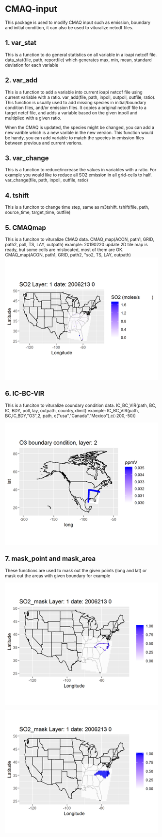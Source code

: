 # CMAQ-input
This package is used to modify CMAQ input such as emission, boundary and initial condition, it can also be used to vituralize netcdf files.
<!--- comment out
## This is test
![](https://github.com/JiaoyanHuang/MOVESdata/blob/master/plots/2025_PM2.5_emission.png)
--->
## 1. var_stat <br />
This is a function to do general statistics on all variable in a ioapi netcdf file.
data_stat(file, path, reportfile) which generates max, min, mean, standard deviation for each variable

## 2. var_add <br />
This is a function to add a variable into current ioapi netcdf file using current variable with a ratio.
var_add(file, path, inpoll, outpoll, outfile, ratio). This function is usually used to add missing species in initial/boundary condition files, and/or emission files. It copies a original netcdf file to a target netcf file, and adds a variable based on the given inpoll and multiplied with a given ratio. 

When the CMAQ is updated, the species might be changed, you can add a new varible which is a new varible in the new version. This function would be handy, you can add variable to match the species in emission files between previous and current verions.

## 3. var_change <br />
This is a function to reduce/increase the values in variables with a ratio. For example you would like to reduce all SO2 emission in all grid-cells to half. 
var_change(file, path, inpoll, outfile, ratio)

## 4. tshift <br />
This is a funciton to change time step, same as m3tshift.
tshift(file, path, source_time, target_time, outfile)

## 5. CMAQmap <br />
This is a funciton to vituralize CMAQ data.
CMAQ_map(ACON, path1, GRID, path2, poll, TS, LAY, outpath)
example:
20190220 update 2D tile map is ready, but some cells are mislocated, most of them are OK.
CMAQ_map(ACON, path1, GRID, path2, "so2, TS, LAY, outpath)
![SO2 tile map](plots/SO2_Lay_1_2006213%200.png)

## 6. IC-BC-VIR <br />
This is a funciton to vituralize coundary condition data.
IC_BC_VIR(path, BC, IC, BDY, poll, lay, outpath, country,xlimit)
example:
IC_BC_VIR(path, BC,IC,BDY,"O3",2, path, c("usa","Canada","Mexico"),c(-200,-50))

![SO2 boundary_condition](plots/BCON_D502a_CMAQ-BENCHMARK_profile.png)

## 7. mask_point and mask_area <br />
These functions are used to mask out the given points (long and lat) or mask out the areas with given boundary for example

![SO2 boundary_condition](plots/SO2_mask_Lay_1_2006213%200.png)

![MASK area](plots/SO2_maskarea_Lay_1_2006213%200.png)
